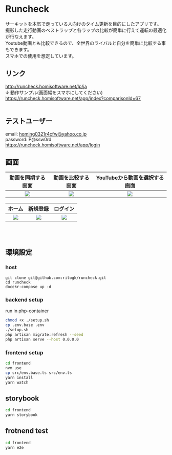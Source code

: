 # Runcheck
サーキットを本気で走っている人向けのタイム更新を目的にしたアプリです。  
撮影した走行動画のベストラップと各ラップの比較が簡単に行えて運転の最適化が行なえます。  
Youtube動画とも比較できるので、全世界のライバルと自分を簡単に比較する事もできます。  
スマホでの使用を想定しています。  
  

## リンク
http://runcheck.homisoftware.net/lp/ja <br>
↓ 動作サンプル(画面幅をスマホにしてください)<br>
https://runcheck.homisoftware.net/app/index?comparisonId=67<br>
<br>

## テストユーザー
email: homing0321r4cfw@yahoo.co.jp  
password: P@ssw0rd  
https://runcheck.homisoftware.net/app/login  

## 画面



| 動画を同期する画面 | 動画を比較する画面 | YouTubeから動画を選択する画面 |
| :-: | :-: | :-: |
| <img src="https://github.com/ritogk/runcheck/assets/72111956/385a9f76-f9c1-4771-82c9-cb9d13463790"> | <img src="https://github.com/ritogk/runcheck/assets/72111956/e5da37f9-6702-4cd9-889d-dbfceccbc116"> | <img src="https://github.com/ritogk/runcheck/assets/72111956/87748827-2d3c-4ab7-9f16-0b38dfcf765a"> |


| ホーム | 新規登録 | ログイン |
| :-: | :-: | :-: |
| <img src="https://github.com/ritogk/runcheck/assets/72111956/358c16e9-21e2-43f8-9a0b-bed9ac946846"> | <img src="https://github.com/ritogk/runcheck/assets/72111956/8bb15596-ada8-4d62-bb10-c3ded5129141"> | <img src="https://github.com/ritogk/runcheck/assets/72111956/5704f020-2779-4d99-916d-48af0e28a63a"> |
<br>
<br>

## 環境設定

### host

```
git clone git@github.com:ritogk/runcheck.git
cd runcheck
docekr-compose up -d
```

### backend setup
run in php-container
```sh
chmod +x ./setup.sh
cp .env.base .env
./setup.sh
php artisan migrate:refresh --seed
php artisan serve --host 0.0.0.0
```

### frontend setup
```sh
cd frontend
nvm use
cp src/env.base.ts src/env.ts
yarn install
yarn watch
```

## storybook
```sh
cd frontend
yarn storybook
```

## frotnend test
```sh
cd frontend
yarn e2e
```

<br>
<br>
